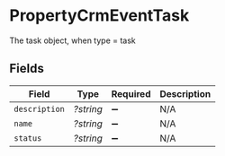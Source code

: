 # PropertyCrmEventTask

The task object, when type = task


## Fields

| Field              | Type               | Required           | Description        |
| ------------------ | ------------------ | ------------------ | ------------------ |
| `description`      | *?string*          | :heavy_minus_sign: | N/A                |
| `name`             | *?string*          | :heavy_minus_sign: | N/A                |
| `status`           | *?string*          | :heavy_minus_sign: | N/A                |